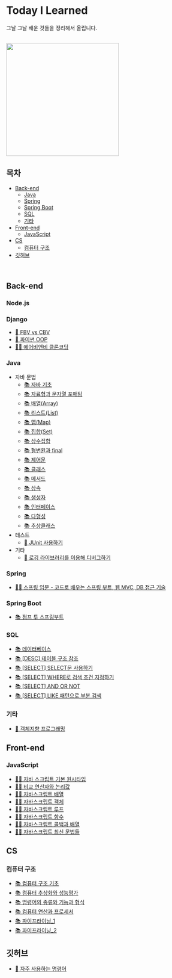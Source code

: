 # Today I Learned

그날 그날 배운 것들을 정리해서 올립니다.

<br/>

<img src="https://i.pinimg.com/564x/38/10/be/3810be6c3e594f70d63b71bcf91cf49a.jpg" width=300/>

## 목차
- [Back-end](#back-end)
  - [Java](#java)
  - [Spring](#spring)
  - [Spring Boot](#spring-boot)
  - [SQL](#sql)
  - [기타](#기타)
- [Front-end](#front-end)
  - [JavaScript](#javascript)
- [CS](#cs)
  - [컴퓨터 구조](#컴퓨터-구조) 
- [깃허브](#깃허브)

<br/>

## Back-end
### Node.js
### Django
- [📄 FBV vs CBV](https://github.com/limLion/TIL/blob/main/django/FBV%20vs%20CBV.md)
- [📄 파이썬 OOP](https://github.com/limLion/TIL/blob/main/django/%ED%8C%8C%EC%9D%B4%EC%8D%AC%20OOP.md)
- [👩‍🏫 에어비앤비 클론코딩](https://github.com/yel-m/TIL/tree/main/django/airbnb_clone_coding)
### Java
- 자바 문법
  - [📚 자바 기초](https://github.com/limLion/TIL/blob/main/java/%EC%9E%90%EB%B0%94%20%EA%B8%B0%EC%B4%88.md)
  - [📚 자료형과 문자열 포매팅](https://github.com/limLion/TIL/blob/main/java/%EC%9E%90%EB%A3%8C%ED%98%95%EA%B3%BC%20%EB%AC%B8%EC%9E%90%EC%97%B4%20%ED%8F%AC%EB%A7%A4%ED%8C%85.md)
  - [📚 배열(Array)](https://github.com/limLion/TIL/blob/main/java/%EB%B0%B0%EC%97%B4.md)
  - [📚 리스트(List)](https://github.com/limLion/TIL/blob/main/java/%EB%A6%AC%EC%8A%A4%ED%8A%B8.md)
  - [📚 맵(Map)](https://github.com/limLion/TIL/blob/main/java/%EB%A7%B5.md)
  - [📚 집합(Set)](https://github.com/limLion/TIL/blob/main/java/%EC%A7%91%ED%95%A9.md)
  - [📚 상수집합](https://github.com/limLion/TIL/blob/main/java/%EC%83%81%EC%88%98%EC%A7%91%ED%95%A9.md)
  - [📚 형변환과 final](https://github.com/limLion/TIL/blob/main/java/%ED%98%95%EB%B3%80%ED%99%98%EA%B3%BC%20final.md)
  - [📚 제어문](https://github.com/limLion/TIL/blob/main/java/%EC%A0%9C%EC%96%B4%EB%AC%B8.md)
  - [📚 클래스](https://github.com/limLion/TIL/blob/main/java/%ED%81%B4%EB%9E%98%EC%8A%A4.md)
  - [📚 메서드](https://github.com/limLion/TIL/blob/main/java/%EB%A9%94%EC%84%9C%EB%93%9C.md)
  - [📚 상속](https://github.com/limLion/TIL/blob/main/java/%EC%83%81%EC%86%8D.md)
  - [📚 생성자](https://github.com/limLion/TIL/blob/main/java/%EC%83%9D%EC%84%B1%EC%9E%90.md)
  - [📚 인터페이스](https://github.com/limLion/TIL/blob/main/java/%EC%9D%B8%ED%84%B0%ED%8E%98%EC%9D%B4%EC%8A%A4.md)
  - [📚 다형성](https://github.com/limLion/TIL/blob/main/java/%EB%8B%A4%ED%98%95%EC%84%B1.md)
  - [📚 추상클래스](https://github.com/limLion/TIL/blob/main/java/%EC%B6%94%EC%83%81%ED%81%B4%EB%9E%98%EC%8A%A4.md)
- 테스트
  - [📄 JUnit 사용하기](https://github.com/yel-m/TIL/blob/main/java/JUnit%20%EC%82%AC%EC%9A%A9%ED%95%98%EA%B8%B0.md)
- 기타
  - [📄 로깅 라이브러리를 이용해 디버그하기](https://github.com/yel-m/TIL/blob/main/java/%EB%A1%9C%EA%B9%85%20%EB%9D%BC%EC%9D%B4%EB%B8%8C%EB%9F%AC%EB%A6%AC.md)
### Spring
- [👩‍🏫 스프링 입문 - 코드로 배우는 스프링 부트, 웹 MVC, DB 접근 기술](https://github.com/yel-m/TIL/tree/main/java/start_spring_boot)
### Spring Boot
- [📚 점프 투 스프링부트](https://github.com/yel-m/TIL/tree/main/java/jump_to_spring_boot)
### SQL
- [📚 데이터베이스](https://github.com/yel-m/TIL/blob/main/sql/01%20%EB%8D%B0%EC%9D%B4%ED%84%B0%EB%B2%A0%EC%9D%B4%EC%8A%A4.md)
- [📚 [DESC] 테이블 구조 참조](https://github.com/yel-m/TIL/blob/main/sql/02%20%5BDESC%5D%20%ED%85%8C%EC%9D%B4%EB%B8%94%20%EA%B5%AC%EC%A1%B0%20%EC%B0%B8%EC%A1%B0.md)
- [📚 [SELECT] SELECT문 사용하기](https://github.com/yel-m/TIL/blob/main/sql/03%20%5BSELECT%5D%20SELECT%EB%AC%B8%20%EC%82%AC%EC%9A%A9%ED%95%98%EA%B8%B0.md)
- [📚 [SELECT] WHERE로 검색 조건 지정하기](https://github.com/yel-m/TIL/blob/main/sql/04%20%5BSELECT%5D%20WHERE%EB%A1%9C%20%EA%B2%80%EC%83%89%20%EC%A1%B0%EA%B1%B4%20%EC%A7%80%EC%A0%95%ED%95%98%EA%B8%B0.md)
- [📚 [SELECT] AND OR NOT](https://github.com/yel-m/TIL/blob/main/sql/05%20%5BSELECT%5D%20AND_OR_NOT.md)
- [📚 [SELECT] LIKE 패턴으로 부분 검색](https://github.com/yel-m/TIL/blob/main/sql/06%20%5BSELECT%5D%20LIKE%20%ED%8C%A8%ED%84%B4%EC%9C%BC%EB%A1%9C%20%EB%B6%80%EB%B6%84%20%EA%B2%80%EC%83%89.md)

### 기타
- [📄 객체지향 프로그래밍](https://github.com/limLion/TIL/blob/main/basicConcepts/%EA%B0%9D%EC%B2%B4%EC%A7%80%ED%96%A5%20%ED%94%84%EB%A1%9C%EA%B7%B8%EB%9E%98%EB%B0%8D.md)

## Front-end
### JavaScript
- [👩‍🏫 자바 스크립트 기본 원시타입](https://github.com/limLion/TIL/blob/main/javascript/%EC%9E%90%EB%B0%94%20%EC%8A%A4%ED%81%AC%EB%A6%BD%ED%8A%B8%20%EA%B8%B0%EB%B3%B8%20%EC%9B%90%EC%8B%9C%ED%83%80%EC%9E%85.md)
- [👩‍🏫 비교 연산자와 논리값](https://github.com/limLion/TIL/blob/main/javascript/%EB%B9%84%EA%B5%90%EC%97%B0%EC%82%B0%EC%9E%90%EC%99%80%20%EB%85%BC%EB%A6%AC%EA%B0%92.md)
- [👩‍🏫 자바스크립트 배열](https://github.com/limLion/TIL/blob/main/javascript/%EC%9E%90%EB%B0%94%EC%8A%A4%ED%81%AC%EB%A6%BD%ED%8A%B8%20%EB%B0%B0%EC%97%B4.md)
- [👩‍🏫 자바스크립트 객체](https://github.com/limLion/TIL/blob/main/javascript/%EC%9E%90%EB%B0%94%EC%8A%A4%ED%81%AC%EB%A6%BD%ED%8A%B8%20%EA%B0%9D%EC%B2%B4.md)
- [👩‍🏫 자바스크립트 루프](https://github.com/limLion/TIL/blob/main/javascript/%EC%9E%90%EB%B0%94%EC%8A%A4%ED%81%AC%EB%A6%BD%ED%8A%B8%20%EB%A3%A8%ED%94%84.md)
- [👩‍🏫 자바스크립트 함수](https://github.com/limLion/TIL/blob/main/javascript/%EC%9E%90%EB%B0%94%EC%8A%A4%ED%81%AC%EB%A6%BD%ED%8A%B8%20%ED%95%A8%EC%88%98.md)
- [👩‍🏫 자바스크립트 콜백과 배열](https://github.com/limLion/TIL/blob/main/javascript/%EC%9E%90%EB%B0%94%EC%8A%A4%ED%81%AC%EB%A6%BD%ED%8A%B8%20%EC%BD%9C%EB%B0%B1%EA%B3%BC%20%EB%B0%B0%EC%97%B4.md)
- [👩‍🏫 자바스크립트 최신 문법들](https://github.com/limLion/TIL/blob/main/javascript/%EC%9E%90%EB%B0%94%EC%8A%A4%ED%81%AC%EB%A6%BD%ED%8A%B8%EC%9D%98%20%EC%B5%9C%EC%8B%A0%EA%B8%B0%EB%8A%A5%EB%93%A4.md)
## CS
### 컴퓨터 구조
- [📚 컴퓨터 구조 기초](https://github.com/yel-m/TIL/blob/main/%EC%BB%B4%ED%93%A8%ED%84%B0%20%EA%B5%AC%EC%A1%B0/(1)%20%EC%BB%B4%ED%93%A8%ED%84%B0%20%EA%B5%AC%EC%A1%B0%20%EA%B8%B0%EC%B4%88.md)
- [📚 컴퓨터 추상화와 성능평가](https://github.com/yel-m/TIL/blob/main/%EC%BB%B4%ED%93%A8%ED%84%B0%20%EA%B5%AC%EC%A1%B0/(2)%20%EC%BB%B4%ED%93%A8%ED%84%B0%20%EC%B6%94%EC%83%81%ED%99%94%EC%99%80%20%EC%84%B1%EB%8A%A5%ED%8F%89%EA%B0%80.md)
- [📚 명령어의 종류와 기능과 형식](https://github.com/yel-m/TIL/blob/main/%EC%BB%B4%ED%93%A8%ED%84%B0%20%EA%B5%AC%EC%A1%B0/(3)%20%EB%AA%85%EB%A0%B9%EC%96%B4%EC%9D%98%20%EC%A2%85%EB%A5%98%EC%99%80%20%EA%B8%B0%EB%8A%A5%EA%B3%BC%20%ED%98%95%EC%8B%9D.md)
- [📚 컴퓨터 연산과 프로세서](https://github.com/yel-m/TIL/blob/main/%EC%BB%B4%ED%93%A8%ED%84%B0%20%EA%B5%AC%EC%A1%B0/(3)%20%EB%AA%85%EB%A0%B9%EC%96%B4%EC%9D%98%20%EC%A2%85%EB%A5%98%EC%99%80%20%EA%B8%B0%EB%8A%A5%EA%B3%BC%20%ED%98%95%EC%8B%9D.md)
- [📚 파이프라이닝_1](https://github.com/yel-m/TIL/blob/main/%EC%BB%B4%ED%93%A8%ED%84%B0%20%EA%B5%AC%EC%A1%B0/(3)%20%EB%AA%85%EB%A0%B9%EC%96%B4%EC%9D%98%20%EC%A2%85%EB%A5%98%EC%99%80%20%EA%B8%B0%EB%8A%A5%EA%B3%BC%20%ED%98%95%EC%8B%9D.md)
- [📚 파이프라이닝_2](https://github.com/yel-m/TIL/blob/main/%EC%BB%B4%ED%93%A8%ED%84%B0%20%EA%B5%AC%EC%A1%B0/(7)%20%ED%8C%8C%EC%9D%B4%ED%94%84%EB%9D%BC%EC%9D%B4%EB%8B%9D_2.md)

## 깃허브
- [📄 자주 사용하는 명령어](https://github.com/limLion/TIL/blob/main/github/%EC%9E%90%EC%A3%BC%20%EC%82%AC%EC%9A%A9%ED%95%98%EB%8A%94%20%EB%AA%85%EB%A0%B9%EC%96%B4.md)
